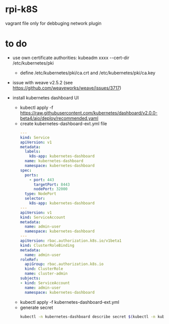 # rpi-k8S

vagrant file only for debbuging network plugin

# to do
- use own certificate authorities:  kubeadm xxxx --cert-dir /etc/kubernetes/pki
  - define /etc/kubernetes/pki/ca.crt and /etc/kubernetes/pki/ca.key
  
- issue with weave v2.5.2 (see https://github.com/weaveworks/weave/issues/3717)
  
- install kubernetes dashboard UI
  - kubectl apply -f https://raw.githubusercontent.com/kubernetes/dashboard/v2.0.0-beta4/aio/deploy/recommended.yaml
  - create kubernetes-dashboard-ext.yml file
    ```yaml
    ---
    kind: Service
    apiVersion: v1
    metadata:
      labels:
        k8s-app: kubernetes-dashboard
      name: kubernetes-dashboard
      namespace: kubernetes-dashboard
    spec:
      ports:
        - port: 443
          targetPort: 8443
          nodePort: 32000
      type: NodePort
      selector:
        k8s-app: kubernetes-dashboard
    ---
    apiVersion: v1
    kind: ServiceAccount
    metadata:
      name: admin-user
      namespace: kubernetes-dashboard
    ---
    apiVersion: rbac.authorization.k8s.io/v1beta1
    kind: ClusterRoleBinding
    metadata:
      name: admin-user
    roleRef:
      apiGroup: rbac.authorization.k8s.io
      kind: ClusterRole
      name: cluster-admin
    subjects:
    - kind: ServiceAccount
      name: admin-user
      namespace: kubernetes-dashboard
    ```
  - kubectl apply -f kubernetes-dashboard-ext.yml
  - generate secret
    ```bash
    kubectl -n kubernetes-dashboard describe secret $(kubectl -n kubernetes-dashboard get secret | grep admin-user | awk '{print $1}')
    ```

